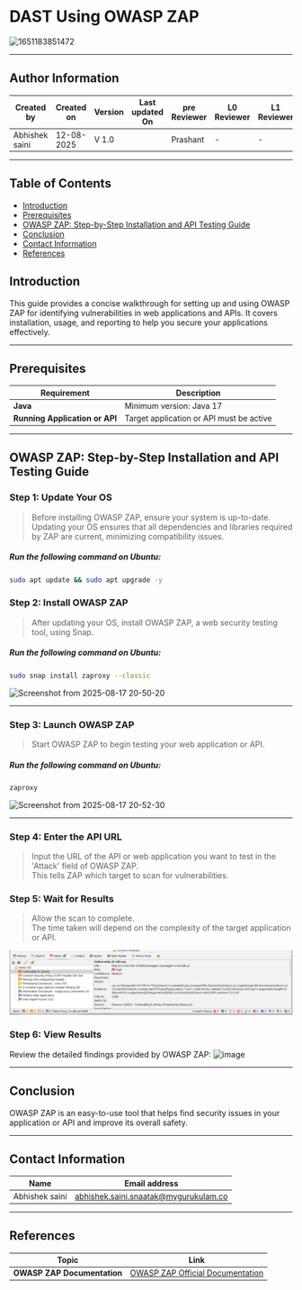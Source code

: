 # DAST Using OWASP ZAP

![1651183851472](https://github.com/user-attachments/assets/67632032-2160-4dea-bce6-70816c5ad9e6)

---

## Author Information

| Created by      | Created on         | Version          | Last updated On   | pre Reviewer       | L0 Reviewer     | L1 Reviewer          |    L2 Reviewer    |
|-----------------|--------------------|------------------|-------------------|--------------------|-----------------|----------------------|-------------------|
| Abhishek saini  |  12-08-2025        | V 1.0            |    |  Prashant          |  -      |      -  |  - |

---
## Table of Contents

- [Introduction](#introduction)
- [Prerequisites](#prerequisites)
- [OWASP ZAP: Step-by-Step Installation and API Testing Guide](#owasp-zap-step-by-step-installation-and-api-testing-guide)
- [Conclusion](#conclusion)
- [Contact Information](#contact-information)
- [References](#references)


## Introduction

This guide provides a concise walkthrough for setting up and using OWASP ZAP for identifying vulnerabilities in web applications and APIs. It covers installation, usage, and reporting to help you secure your applications effectively.

---
## Prerequisites

| Requirement            | Description                                  |
|-------------------------|----------------------------------------------|
| **Java**               | Minimum version: Java 17                    |
| **Running Application or API** | Target application or API must be active |


---

## OWASP ZAP: Step-by-Step Installation and API Testing Guide


### Step 1: Update Your OS
> Before installing OWASP ZAP, ensure your system is up-to-date. Updating your OS ensures that all dependencies and libraries required by ZAP are current, minimizing compatibility issues.

##### Run the following command on Ubuntu:
```bash
sudo apt update && sudo apt upgrade -y
```
### Step 2: Install OWASP ZAP
> After updating your OS, install OWASP ZAP, a web security testing tool, using Snap.

##### Run the following command on Ubuntu:
```bash
sudo snap install zaproxy --classic
```
<img width="679" height="328" alt="Screenshot from 2025-08-17 20-50-20" src="https://github.com/user-attachments/assets/6ca3af0a-bc58-48b3-8a0d-1bfa5e837dc8" />


---
### Step 3: Launch OWASP ZAP
> Start OWASP ZAP to begin testing your web application or API.

##### Run the following command on Ubuntu:
```bash
zaproxy
```
<img width="1050" height="535" alt="Screenshot from 2025-08-17 20-52-30" src="https://github.com/user-attachments/assets/5fcd758e-fbfe-45be-a249-11dc4b8802c4" />

---

### Step 4: Enter the API URL
> Input the URL of the API or web application you want to test in the 'Attack' field of OWASP ZAP.  
> This tells ZAP which target to scan for vulnerabilities.


### Step 5: Wait for Results
> Allow the scan to complete.  
> The time taken will depend on the complexity of the target application or API.

![image](https://github.com/duggu7055/Snaatak/blob/main/imgs/z3.PNG?raw=true)


### Step 6: View Results

Review the detailed findings provided by OWASP ZAP:
![image](https://github.com/user-attachments/assets/3fac393c-5c80-4bfb-af4e-58c12c0d3096)


---

## Conclusion

OWASP ZAP is an easy-to-use tool that helps find security issues in your application or API and improve its overall safety.

---

## Contact Information

| **Name**           | **Email address**                         |
|--------------------|--------------------------------------------|
| Abhishek saini    | abhishek.saini.snaatak@mygurukulam.co |

---

## References

| Topic                       | Link                                                                                 |
|-----------------------------|--------------------------------------------------------------------------------------|
| **OWASP ZAP Documentation** | [OWASP ZAP Official Documentation](https://www.zaproxy.org/docs/)                   |                               |

